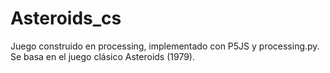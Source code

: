 # Asteroids_cs

Juego construido en processing, implementado con P5JS y processing.py. Se basa en el juego clásico Asteroids (1979). 

